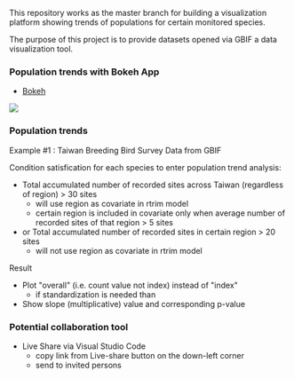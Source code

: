 This repository works as the master branch for building a visualization platform showing trends of populations for certain monitored species.

The purpose of this project is to provide datasets opened via GBIF a data visualization tool.

### Population trends with Bokeh App

- [Bokeh](https://bokeh.pydata.org/en/latest/)

![](https://i.imgur.com/O6SLFU9.png)


### Population trends

Example #1 : Taiwan Breeding Bird Survey Data from GBIF

Condition satisfication for each species to enter population trend analysis:
* Total accumulated number of recorded sites across Taiwan (regardless of region) > 30 sites
  * will use region as covariate in rtrim model
  * certain region is included in covariate only when average number of recorded sites of that region > 5 sites
* or Total accumulated number of recorded sites in certain region > 20 sites
  * will not use region as covariate in rtrim model
  
Result
* Plot "overall" (i.e. count value not index) instead of "index"
  * if standardization is needed than
* Show slope (multiplicative) value and corresponding p-value

### Potential collaboration tool
* Live Share via Visual Studio Code
  * copy link from Live-share button on the down-left corner
  * send to invited persons
